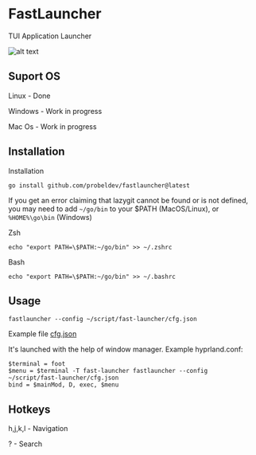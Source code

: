 # FastLauncher

TUI Application Launcher

![alt text](https://github.com/probeldev/fastlauncher/blob/main/screenshots/main.png?raw=true)

## Suport OS

Linux - Done

Windows - Work in progress

Mac Os - Work in progress

## Installation


Installation

    go install github.com/probeldev/fastlauncher@latest     


If you get an error claiming that lazygit cannot be found or is not defined, you
may need to add `~/go/bin` to your $PATH (MacOS/Linux), or `%HOME%\go\bin`
(Windows)

Zsh

    echo "export PATH=\$PATH:~/go/bin" >> ~/.zshrc

Bash

    echo "export PATH=\$PATH:~/go/bin" >> ~/.bashrc


## Usage 

    fastlauncher --config ~/script/fast-launcher/cfg.json

Example file [cfg.json](https://github.com/probeldev/fastlauncher/blob/main/cfg.json) 

It's launched with the help of window manager. Example hyprland.conf:
    
    $terminal = foot
    $menu = $terminal -T fast-launcher fastlauncher --config ~/script/fast-launcher/cfg.json
    bind = $mainMod, D, exec, $menu

## Hotkeys

h,j,k,l - Navigation

? - Search
